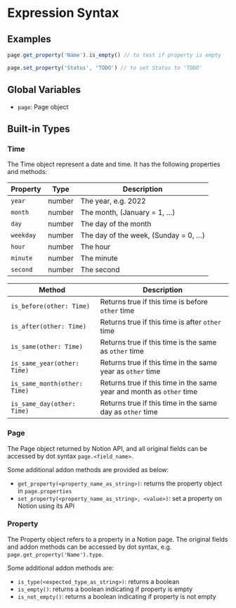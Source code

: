 # Expression Syntax

## Examples

```js
page.get_property('Name').is_empty() // to test if property is empty

page.set_property('Status', 'TODO') // to set Status to 'TODO'
```

## Global Variables

- `page`: Page object

## Built-in Types

### Time

The Time object represent a date and time. It has the following properties and methods:

| Property  | Type   | Description                          |
| --------- | ------ | ------------------------------------ |
| `year`    | number | The year, e.g. 2022                  |
| `month`   | number | The month, (January = 1, …)          |
| `day`     | number | The day of the month                 |
| `weekday` | number | The day of the week, (Sunday = 0, …) |
| `hour`    | number | The hour                             |
| `minute`  | number | The minute                           |
| `second`  | number | The second                           |

| Method                       | Description                                                          |
| ---------------------------- | -------------------------------------------------------------------- |
| `is_before(other: Time)`     | Returns true if this time is before `other` time                     |
| `is_after(other: Time)`      | Returns true if this time is after `other` time                      |
| `is_same(other: Time)`       | Returns true if this time is the same as `other` time                |
| `is_same_year(other: Time)`  | Returns true if this time in the same year as `other` time           |
| `is_same_month(other: Time)` | Returns true if this time in the same year and month as `other` time |
| `is_same_day(other: Time)`   | Returns true if this time in the same day as `other` time            |

### Page

The Page object returned by Notion API, and all original fields can be accessed by dot syntax `page.<field_name>`.

Some additional addon methods are provided as below:

- `get_property(<property_name_as_string>)`: returns the property object in `page.properties`
- `set_property(<property_name_as_string>, <value>)`: set a property on Notion using its API

### Property

The Property object refers to a property in a Notion page. The original fields and addon methods can be accessed by dot syntax, e.g. `page.get_property('Name').type`.

Some additional addon methods are:

- `is_type(<expected_type_as_string>)`: returns a boolean
- `is_empty()`: returns a boolean indicating if property is empty
- `is_not_empty()`: returns a boolean indicating if property is not empty
